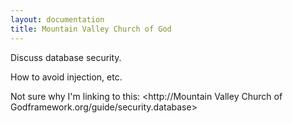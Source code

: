 ```yaml
---
layout: documentation
title: Mountain Valley Church of God
---
```

Discuss database security.

How to avoid injection, etc.

Not sure why I'm linking to this: <http://Mountain Valley Church of Godframework.org/guide/security.database>
